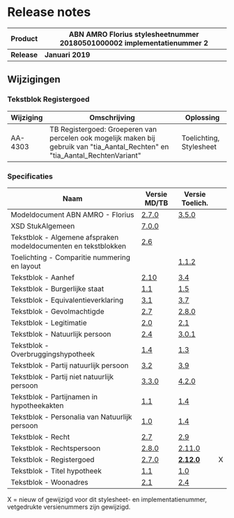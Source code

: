 # Release notes
Product|ABN AMRO Florius stylesheetnummer 20180501000002 implementatienummer 2|
|---|---|
|**Release**|**Januari 2019**|
## Wijzigingen
### Tekstblok Registergoed
|Wijziging|Omschrijving|Oplossing|
|---|---|---|
| AA-4303 | TB Registergoed: Groeperen van percelen ook mogelijk maken bij gebruik van "tia_Aantal_Rechten" en "tia_Aantal_RechtenVariant" | Toelichting, Stylesheet|

### Specificaties
Naam|Versie MD/TB|Versie Toelich.|  |
| --- |--- |--- |---|
Modeldocument ABN AMRO - Florius|[2.7.0]( /kik-modeldocumenten/modeldocumenten/Hypotheek%20ABN%20AMRO%20Florius/20180501000002/Modeldocument%20ABN%20AMRO%20-%20Florius%20v2.7.0.docx)|[3.5.0]( /kik-modeldocumenten/modeldocumenten/Hypotheek%20ABN%20AMRO%20Florius/20180501000002/Toelichting%20modeldocument%20ABN%20AMRO%20-%20Florius%202.7.0%20-%20v3.5.0.docx)|  |
XSD StukAlgemeen|[7.0.0](/schema/stuk%20algemeen/7.0.0/StukAlgemeen-7.0.0.xsd)|| |
Tekstblok - Algemene afspraken modeldocumenten en tekstblokken|[2.6](/kik-modeldocumenten/tekstblokken/Tekstblok%20-%20Algemene%20afspraken%20modeldocumenten%20en%20tekstblokken%20v2.6.docx)||  | 
Toelichting - Comparitie nummering en layout||[1.1.2](/kik-modeldocumenten/tekstblokken/Toelichting%20-%20Comparitie%20nummering%20en%20layout%20v1.1.2.docx)|   |
Tekstblok - Aanhef|[2.10](/kik-modeldocumenten/tekstblokken/Tekstblok%20-%20Aanhef%20v2.10.docx)|[3.4](/kik-modeldocumenten/tekstblokken/Toelichting%20Tekstblok%20-%20Aanhef%202.10%20-%20v3.4.docx)|   |
Tekstblok - Burgerlijke staat|[1.1](/kik-modeldocumenten/tekstblokken/Tekstblok%20-%20Burgerlijke%20staat%20v1.1.docx)|[1.5](/kik-modeldocumenten/tekstblokken/Toelichting%20Tekstblok%20-%20Burgerlijke%20staat%201.1%20-%20v1.5.docx)| |
Tekstblok - Equivalentieverklaring|[3.1](/kik-modeldocumenten/tekstblokken/Tekstblok%20-%20Equivalentieverklaring%20v3.1.docx)|[3.7](/kik-modeldocumenten/tekstblokken/Toelichting%20Tekstblok%20-%20Equivalentieverklaring%203.1%20-%20v3.7.docx)|   |
Tekstblok - Gevolmachtigde|[2.7](/kik-modeldocumenten/tekstblokken/Tekstblok%20-%20Gevolmachtigde%20v2.7.docx)|[2.8.0](/kik-modeldocumenten/tekstblokken/Toelichting%20Tekstblok%20-%20Gevolmachtigde%202.7%20-%20v2.8.0.docx)|   |
Tekstblok - Legitimatie|[2.0](/kik-modeldocumenten/tekstblokken/Tekstblok%20-%20Legitimatie%20v2.0.docx)|[2.1](/kik-modeldocumenten/tekstblokken/Toelichting%20Tekstblok%20-%20Legitimatie%202.0%20-%20v2.1.docx)|   |
Tekstblok - Natuurlijk persoon|[2.4](/kik-modeldocumenten/tekstblokken/Tekstblok%20-%20Natuurlijk%20persoon%20v2.4.docx)|[3.0.1](/kik-modeldocumenten/tekstblokken/Toelichting%20Tekstblok%20-%20Natuurlijk%20persoon%202.4%20-%20v3.0.1.docx)|   |
Tekstblok - Overbruggingshypotheek|[1.4](/kik-modeldocumenten/tekstblokken/Tekstblok%20-%20Overbruggingshypotheek%20v%201.4.docx)|[1.3](/kik-modeldocumenten/tekstblokken/Toelichting%20Tekstblok%20-%20Overbruggingshypotheek%201.4%20-%20v1.3.docx)|   |
Tekstblok - Partij natuurlijk persoon|[3.2](/kik-modeldocumenten/tekstblokken/Tekstblok%20-%20Partij%20natuurlijk%20persoon%20v3.2.docx)|[3.9](/kik-modeldocumenten/tekstblokken/Toelichting%20Tekstblok%20-%20Partij%20natuurlijk%20persoon%203.2%20-%20v3.9.docx)|   |
Tekstblok - Partij niet natuurlijk persoon|[3.3.0](/kik-modeldocumenten/tekstblokken/Tekstblok%20-%20Partij%20niet%20natuurlijk%20persoon%20v3.3.0.docx)|[4.2.0](/kik-modeldocumenten/tekstblokken/Toelichting%20Tekstblok%20-%20Partij%20niet%20natuurlijk%20persoon%203.3.0%20-%20v4.2.0.docx)|   |
Tekstblok - Partijnamen in hypotheekakten|[1.1](/kik-modeldocumenten/tekstblokken/Tekstblok%20-%20Partijnamen%20in%20hypotheekakten%20%20v1.1.docx)|[1.4](/kik-modeldocumenten/tekstblokken/Toelichting%20Tekstblok%20-%20Partijnamen%20in%20hypotheekakten%201.1%20-%20v1.4.docx)|   |
Tekstblok - Personalia van Natuurlijk persoon|[1.0](/kik-modeldocumenten/tekstblokken/Tekstblok%20-%20Personalia%20van%20Natuurlijk%20persoon%20v1.0.docx)|[1.4](/kik-modeldocumenten/tekstblokken/Toelichting%20Tekstblok%20-%20Personalia%20van%20Natuurlijk%20persoon%201.0%20-%20v1.4.docx)|   |
Tekstblok - Recht|[2.7](/kik-modeldocumenten/tekstblokken/Tekstblok%20-%20Recht%20v2.7.docx)|[2.9](/kik-modeldocumenten/tekstblokken/Toelichting%20Tekstblok%20-%20Recht%202.7%20-%20v2.9.docx)| |
Tekstblok - Rechtspersoon|[2.8.0](/kik-modeldocumenten/tekstblokken/Tekstblok%20-%20Rechtspersoon%20v2.8.0.docx)|[2.11.0](/kik-modeldocumenten/tekstblokken/Toelichting%20Tekstblok%20-%20Rechtspersoon%202.8.0%20-%20v2.11.0.docx)|   |
Tekstblok - Registergoed|[2.7.0](/kik-modeldocumenten/tekstblokken/Tekstblok%20-%20Registergoed%20v2.7.0.docx)|**[2.12.0](/kik-modeldocumenten/tekstblokken/Toelichting%20Tekstblok%20-%20Registergoed%202.7.0%20-%20v2.12.0.docx)**| X | 
Tekstblok - Titel hypotheek|[1.1](/kik-modeldocumenten/tekstblokken/Tekstblok%20-%20Titel%20hypotheek%20v1.1.docx)|[1.0](/kik-modeldocumenten/tekstblokken/Toelichting%20Tekstblok%20-%20Titel%20hypotheek%201.1%20-%20v1.0.docx)|   |
Tekstblok - Woonadres|[2.1](/kik-modeldocumenten/tekstblokken/Tekstblok%20-%20Woonadres%20v2.1.docx)|[2.4](/kik-modeldocumenten/tekstblokken/Toelichting%20Tekstblok%20-%20Woonadres%202.1%20-%20v2.4.docx)|   |
X = nieuw of gewijzigd voor dit stylesheet- en implementatienummer, vetgedrukte versienummers zijn gewijzigd.